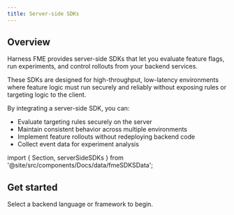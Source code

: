 ```yaml
---
title: Server-side SDKs
---
```


## Overview

Harness FME provides server-side SDKs that let you evaluate feature flags, run experiments, and control rollouts from your backend services.  

These SDKs are designed for high-throughput, low-latency environments where feature logic must run securely and reliably without exposing rules or targeting logic to the client.

By integrating a server-side SDK, you can:

- Evaluate targeting rules securely on the server
- Maintain consistent behavior across multiple environments
- Implement feature rollouts without redeploying backend code
- Collect event data for experiment analysis

import { Section, serverSideSDKs } from '@site/src/components/Docs/data/fmeSDKSData';

## Get started

Select a backend language or framework to begin.

<Section items={serverSideSDKs} />